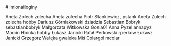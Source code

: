 ﻿
﻿# imionailoginy


Aneta Zolech zolecha
Aneta zolecha
Piotr Stankiewicz, pstank
Aneta Zolech zolecha hobby
Dariusz Górniakowski dziadzia
Sebastian Bobryk sebastianbobryk
Małgorzata Witkowska Gosia01
Anna Pyzel annapyz
Marcin Hoinka  hobby
Łukasz Janicki
Rafał Perkowski rperkow
Łukasz Janicki
Grzegorz Wałęka gwaleka
Miś Colargol mcolar
